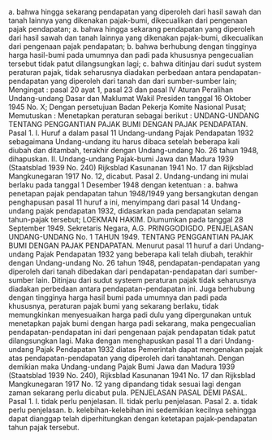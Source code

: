  a. bahwa hingga sekarang pendapatan yang diperoleh dari hasil sawah dan tanah lainnya yang dikenakan pajak-bumi, dikecualikan dari pengenaan pajak pendapatan;
a. bahwa hingga sekarang pendapatan yang diperoleh dari hasil sawah dan tanah lainnya yang dikenakan pajak-bumi, dikecualikan dari pengenaan pajak pendapatan;
b. bahwa berhubung dengan tingginya harga hasil-bumi pada umumnya dan padi pada khususnya pengecualian tersebut tidak patut dilangsungkan lagi;
c. bahwa ditinjau dari sudut system peraturan pajak, tidak seharusnya diadakan perbedaan antara pendapatan-pendapatan yang diperoleh dari tanah dan dari sumber-sumber lain;
Mengingat :
 pasal 20 ayat 1, pasal 23 dan pasal IV Aturan Peralihan Undang-undang Dasar dan Maklumat Wakil Presiden tanggal 16 Oktober 1945 No. X; Dengan persetujuan Badan Pekerja Komite Nasional Pusat; Memutuskan : Menetapkan peraturan sebagai berikut : UNDANG-UNDANG TENTANG PENGGANTIAN PAJAK BUMI DENGAN PAJAK PENDAPATAN. Pasal 1. I. Huruf a dalam pasal 11 Undang-undang Pajak Pendapatan 1932 sebagaimana Undang-undang itu harus dibaca setelah beberapa kali diubah dan ditambah, terakhir dengan Undang-undang No. 26 tahun 1948, dihapuskan. II. Undang-undang Pajak-bumi Jawa dan Madura 1939 (Staatsblad 1939 No. 240) Rijksblad Kasunanan 1941 No. 17 dan Rijksblad Mangkunegaran 1917 No. 12, dicabut. Pasal 2. Undang-undang ini mulai berlaku pada tanggal 1 Desember 1948 dengan ketentuan :
a. bahwa penetapan pajak pendapatan tahun 1948/1949 yang bersangkutan dengan penghapusan pasal 11 huruf a ini, menyimpang dari pasal 14 Undang-undang pajak pendapatan 1932, didasarkan pada pendapatan selama tahun-pajak tersebut; LOEKMAN HAKIM. Diumumkan pada tanggal 28 September 1949. Sekretaris Negara, A.G. PRINGGODIGDO. PENJELASAN UNDANG-UNDANG No. 1 TAHUN 1949. TENTANG PENGGANTIAN PAJAK BUMI DENGAN PAJAK PENDAPATAN. Menurut pasal 11 huruf a dari Undang-undang Pajak Pendapatan 1932 yang beberapa kali telah diubah, terakhir dengan Undang-undang No. 26 tahun 1948, pendapatan-pendapatan yang diperoleh dari tanah dibedakan dari pendapatan-pendapatan dari sumber-sumber lain. Ditinjau dari sudut systeem peraturan pajak tidak seharusnya diadakan perbedaan antara pendapatan-pendapatan ini. Juga berhubung dengan tingginya harga hasil bumi pada umumnya dan padi pada khususnya, peraturan pajak bumi yang sekarang berlaku, tidak memungkinkan menyesuaikan harga padi dulu yang dipergunakan untuk menetapkan pajak bumi dengan harga padi sekarang, maka pengecualian pendapatan-pendapatan ini dari pengenaan pajak pendapatan tidak patut dilangsungkan lagi. Maka dengan menghapuskan pasal 11 a dari Undang-undang Pajak Pendapatan 1932 diatas Pemerintah dapat mengenakan pajak atas pendapatan-pendapatan yang diperoleh dari tanahtanah. Dengan demikian maka Undang-undang Pajak Bumi Jawa dan Madura 1939 (Staatsblad 1939 No. 240), Rijksblad Kasunanan 1941 No. 17 dan Rijksblad Mangkunegaran 1917 No. 12 yang dipandang tidak sesuai lagi dengan zaman sekarang perlu dicabut pula. PENJELASAN PASAL DEMI PASAL. Pasal 1. I. tidak perlu penjelasan. II. tidak perlu penjelasan. Pasal 2. a. tidak perlu penjelasan. b. kelebihan-kelebihan ini sedemikian kecilnya sehingga dapat dianggap telah diperhitungkan dengan ketetapan pajak-pendapatan tahun pajak tersebut.